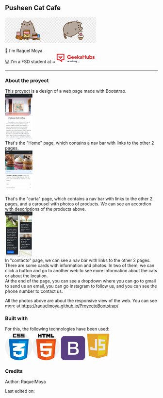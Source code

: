 ## Pusheen Cat Cafe

<img src="img/pngchips.png" width="150em"><img src="img/pngcupcake.png" width="150em">

:wave: I'm Raquel Moya.</br>
:computer: I'm a FSD student at <kbd>⇥</kbd> <img src="/img/GHA.png" width="130em" /></br>

<hr>

### About the proyect
This proyect is a design of a web page made with Bootstrap. </br>
<img src="img/homemov.png" width="90em"/></br>
That's the "Home" page, which contains a nav bar with links to the other 2 pages. </br>
<img src="img/cartamov.png" width="90em"/></br>
That's the "carta" page, which contains a nav bar with links to the other 2 pages, and a carousel with photos of products. We can see an accordion with descriptions of the products above.</br>
<img src="img/contactmov.png" width="90em"/></br>
In "contacto" page, we can see a nav bar with links to the other 2 pages. There are some cards with information and photos. In two of them, we can click a button and go to another web to see more information about the cats or about the location. </br>
At the end of the page, you can see a dropdown where you can go to gmail to send us an email, you can go Instagram to follow us, and you can see the phone number to contact us. </br>

All the photos above are about the responsive view of the web. You can see more at https://raquelmoya.github.io/ProyectoBootstrap/

### Built with

For this, the following technologies have been used:</br>
<img src="img/css.png" width="90em"/><img src="img/html.png" width="90em"/> <img src="img/bootstrap-logo.jpg" width="80em">
<img src="img/js.jpg" width="80em">
</br>


### Credits

Author: RaquelMoya

Last edited on: